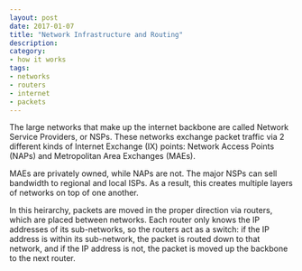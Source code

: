 ```yaml
---
layout: post
date: 2017-01-07
title: "Network Infrastructure and Routing"
description:
category:
- how it works
tags:
- networks
- routers
- internet
- packets
---
```


The large networks that make up the internet backbone are called Network Service Providers, or NSPs. These networks exchange packet traffic via 2 different kinds of Internet Exchange (IX) points: Network Access Points (NAPs) and Metropolitan Area Exchanges (MAEs). 

MAEs are privately owned, while NAPs are not. The major NSPs can sell bandwidth to regional and local ISPs. As a result, this creates multiple layers of networks on top of one another. 

In this heirarchy, packets are moved in the proper direction via routers, which are placed between networks. Each router only knows the IP addresses of its sub-networks, so the routers act as a switch: if the IP address is within its sub-network, the packet is routed down to that network, and if the IP address is not, the packet is moved up the backbone to the next router.